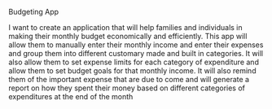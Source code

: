Budgeting App                

I want to create an application that will help families and individuals in making their monthly budget economically and efficiently. This app will allow them to manually enter their monthly income and enter their expenses and group them into different customary made and built in categories. It will also allow them to set expense limits for each category of expenditure and allow them to set budget goals for that monthly 
income. It will also remind them of the important expense that are due to come and will generate a report on how they spent their money based on different categories of expenditures at the end of the month
